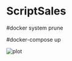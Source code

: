 # ScriptSales

#docker system prune

#docker-compose up

![plot]([http://url/to/img.png](https://github.com/GrishaRybolovel/ScriptSales/blob/main/screen.png)https://github.com/GrishaRybolovel/ScriptSales/blob/main/screen.png)
